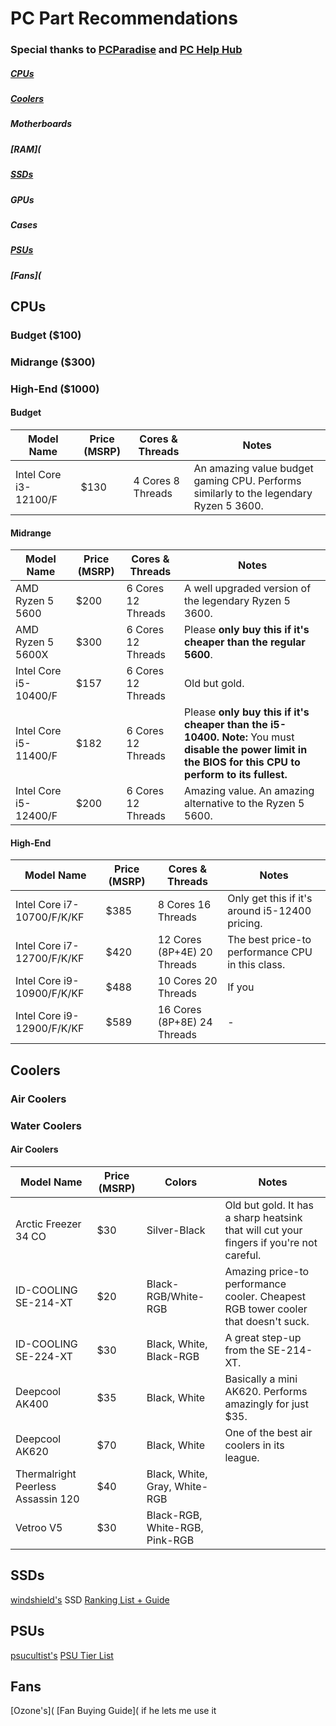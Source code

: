 # PC Part Recommendations

### Special thanks to [PCParadise](https://discord.gg/pcparadise) and [PC Help Hub](https://docs.google.com/presentation/d/1RSXkK6nSBhYbIuJzdbhcuOsKzP1w8auAwaYNd1gGI04/edit?usp=sharing)


##### [CPUs](https://github.com/EmDuck/Tech-Recommendations/blob/main/PC%20PARTS.md#cpus-1)
##### [Coolers](https://github.com/EmDuck/Tech-Recommendations/blob/main/PC%20PARTS.md#coolers-1)
##### Motherboards
##### [RAM](
##### [SSDs](https://github.com/EmDuck/Tech-Recommendations/blob/main/PC%20PARTS.md#ssds-1)
##### GPUs
##### Cases
##### [PSUs](https://github.com/EmDuck/Tech-Recommendations/blob/main/PC%20PARTS.md#psus-1)
##### [Fans](

## CPUs

### Budget ($100)
### Midrange ($300)
### High-End ($1000)

#### Budget

| Model Name            | Price (MSRP) | Cores & Threads    | Notes
| --------------------- | ------------ | ------------------ | ------------------------------------------------------------------------------------- |
| Intel Core i3-12100/F | $130         | 4 Cores 8 Threads  | An amazing value budget gaming CPU. Performs similarly to the legendary Ryzen 5 3600. |

#### Midrange

| Model Name            | Price (MSRP) | Cores & Threads    | Notes
| --------------------- | ------------ | ------------------ | ------------------------------------------------------------------------------------------------- |
| AMD Ryzen 5 5600      | $200         | 6 Cores 12 Threads | A well upgraded version of the legendary Ryzen 5 3600.                                                |
| AMD Ryzen 5 5600X     | $300         | 6 Cores 12 Threads | Please **only buy this if it's cheaper than the regular 5600**.                                   |
| Intel Core i5-10400/F | $157         | 6 Cores 12 Threads | Old but gold.                                                                                     |
| Intel Core i5-11400/F | $182         | 6 Cores 12 Threads | Please **only buy this if it's cheaper than the i5-10400.** **Note:** You must **disable the power limit in the BIOS for this CPU to perform to its fullest.** |
| Intel Core i5-12400/F | $200         | 6 Cores 12 Threads | Amazing value. An amazing alternative to the Ryzen 5 5600.                                        |

#### High-End 

| Model Name                 | Price (MSRP) | Cores & Threads                  | Notes
| -------------------------- | ------------ | -------------------------------- | ---------------------------------------------------------
| Intel Core i7-10700/F/K/KF | $385         | 8 Cores 16 Threads               | Only get this if it's around i5-12400 pricing.
| Intel Core i7-12700/F/K/KF | $420         | 12 Cores (8P+4E) 20 Threads      | The best price-to performance CPU in this class.
| Intel Core i9-10900/F/K/KF | $488         | 10 Cores 20 Threads              | If you 
| Intel Core i9-12900/F/K/KF | $589         | 16 Cores (8P+8E) 24 Threads      | -

## Coolers

### Air Coolers
### Water Coolers

#### Air Coolers

| Model Name                         | Price (MSRP) | Colors  | Notes
| ---------------------------------- | ------------ | ------- | ----------------------------------------------------------------------------------------------------- |
| Arctic Freezer 34 CO               | $30          | Silver-Black                   | Old but gold. It has a sharp heatsink that will cut your fingers if you're not careful.
| ID-COOLING SE-214-XT               | $20          | Black-RGB/White-RGB            | Amazing price-to performance cooler. Cheapest RGB tower cooler that doesn't suck.
| ID-COOLING SE-224-XT               | $30          | Black, White, Black-RGB        | A great step-up from the SE-214-XT.
| Deepcool AK400                     | $35          | Black, White                   | Basically a mini AK620. Performs amazingly for just $35.
| Deepcool AK620                     | $70          | Black, White                   | One of the best air coolers in its league.
| Thermalright Peerless Assassin 120 | $40          | Black, White, Gray, White-RGB  | 
| Vetroo V5                          | $30          | Black-RGB, White-RGB, Pink-RGB |


## SSDs

[windshield's](https://github.com/windshields) SSD [Ranking List + Guide](https://github.com/windshields/stoRAGE-consumer-SSD-buying-guide/blob/main/SSD%20tier%20list.md)

## PSUs

[psucultist's](https://cultists.network/psucultists/) [PSU Tier List](https://cultists.network/140/psu-tier-list/)

## Fans

[Ozone's]( [Fan Buying Guide]( if he lets me use it
